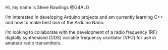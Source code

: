 Hi, my name is Steve Rawlings @G4ALG

I’m interested in developing Arduino projects and am currently learning C++ and how to make best use of the Arduino Nano.

I’m looking to collaborate with the development of a radio frequency (RF) digitally synthesised (DDS) variable frequency oscillator (VFO) for use in amateur radio transmitters.


<!---
G4ALG/G4ALG is a ✨ special ✨ repository because its `README.md` (this file) appears on your GitHub profile.
You can click the Preview link to take a look at your changes.
--->
